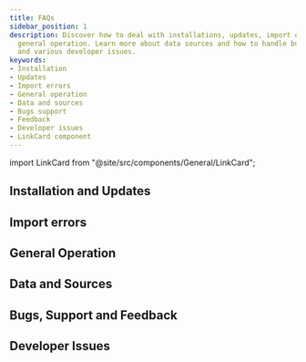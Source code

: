 ```yaml
---
title: FAQs
sidebar_position: 1
description: Discover how to deal with installations, updates, import errors, and
  general operation. Learn more about data sources and how to handle bugs, support
  and various developer issues.
keywords:
- Installation
- Updates
- Import errors
- General operation
- Data and sources
- Bugs support
- Feedback
- Developer issues
- LinkCard component
---
```


import LinkCard from "@site/src/components/General/LinkCard";

## Installation and Updates

## Import errors

## General Operation

## Data and Sources

## Bugs, Support and Feedback

## Developer Issues
